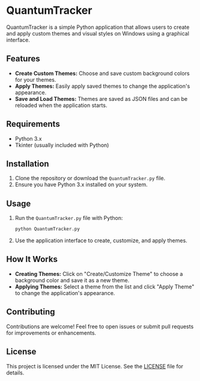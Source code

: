 # QuantumTracker

QuantumTracker is a simple Python application that allows users to create and apply custom themes and visual styles on Windows using a graphical interface.

## Features

- **Create Custom Themes:** Choose and save custom background colors for your themes.
- **Apply Themes:** Easily apply saved themes to change the application's appearance.
- **Save and Load Themes:** Themes are saved as JSON files and can be reloaded when the application starts.

## Requirements

- Python 3.x
- Tkinter (usually included with Python)

## Installation

1. Clone the repository or download the `QuantumTracker.py` file.
2. Ensure you have Python 3.x installed on your system.

## Usage

1. Run the `QuantumTracker.py` file with Python:
   ```bash
   python QuantumTracker.py
   ```
2. Use the application interface to create, customize, and apply themes.

## How It Works

- **Creating Themes:** Click on "Create/Customize Theme" to choose a background color and save it as a new theme.
- **Applying Themes:** Select a theme from the list and click "Apply Theme" to change the application's appearance.

## Contributing

Contributions are welcome! Feel free to open issues or submit pull requests for improvements or enhancements.

## License

This project is licensed under the MIT License. See the [LICENSE](LICENSE) file for details.